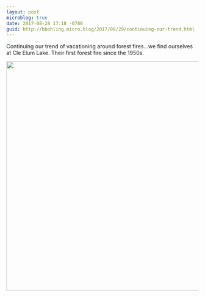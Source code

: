 ```yaml
---
layout: post
microblog: true
date: 2017-08-28 17:18 -0700
guid: http://bbohling.micro.blog/2017/08/29/continuing-our-trend.html
---
```

Continuing our trend of vacationing around forest fires...we find ourselves at Cle Elum Lake. Their first forest fire since the 1950s.

<img src="http://bbohling.micro.blog/uploads/2017/19fcee494e.jpg" width="600" height="600" />
